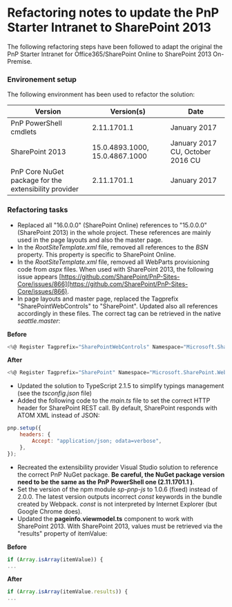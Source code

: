 # Refactoring notes to update the PnP Starter Intranet to SharePoint 2013  #

The following refactoring steps have been followed to adapt the original the PnP Starter Intranet for Office365/SharePoint Online to SharePoint 2013 On-Premise.

### Environement setup ###
The following environment has been used to refactor the solution:

Version  | Version(s) | Date
---------| -----| --------
PnP PowerShell cmdlets | 2.11.1701.1 | January 2017
SharePoint 2013 | 15.0.4893.1000, 15.0.4867.1000 | January 2017 CU, October 2016 CU
PnP Core NuGet package for the extensibility provider | 2.11.1701.1 | January 2017

### Refactoring tasks ###

- Replaced all "16.0.0.0" (SharePoint Online) references to "15.0.0.0" (SharePoint 2013) in the whole project. These references are mainly used in the page layouts and also the master page.
- In the *RootSiteTemplate.xml* file, removed all references to the *BSN* property. This property is specific to SharePoint Online.
- In the *RootSiteTemplate.xml* file, removed all WebParts provisioning code from *aspx* files. When used with SharePoint 2013, the following issue appears [https://github.com/SharePoint/PnP-Sites-Core/issues/866](https://github.com/SharePoint/PnP-Sites-Core/issues/866).
- In page layouts and master page, replaced the Tagprefix "SharePointWebControls" to "SharePoint". Updated also all references accordingly in these files. The correct tag can be retrieved in the native *seattle.master*:

**Before**
```csharp
<%@ Register Tagprefix="SharePointWebControls" Namespace="Microsoft.SharePoint.WebControls" Assembly="Microsoft.SharePoint, Version=16.0.0.0, Culture=neutral, PublicKeyToken=71e9bce111e9429c" %> 
```
**After**
```csharp
<%@ Register Tagprefix="SharePoint" Namespace="Microsoft.SharePoint.WebControls" Assembly="Microsoft.SharePoint, Version=15.0.0.0, Culture=neutral, PublicKeyToken=71e9bce111e9429c" %> 
```
- Updated the solution to TypeScript 2.1.5 to simplify typings management (see the *tsconfig.json* file)
- Added the following code to the *main.ts* file to set the correct HTTP header for SharePoint REST call. By default, SharePoint responds with ATOM XML instead of JSON:
```javascript
pnp.setup({
    headers: {
        Accept: "application/json; odata=verbose",
    },
});
```
- Recreated the extensibility provider Visual Studio solution to reference the correct PnP NuGet package. **Be careful, the NuGet package version need to be the same as the PnP PowerShell one (2.11.1701.1 )**.
- Set the version of the npm module *sp-pnp-js* to 1.0.6 (fixed) instead of 2.0.0. The latest version outputs incorrect *const* keywords in the bundle created by Webpack. *const* is not interpreted by Internet Explorer (but Google Chrome does).
- Updated the **pageinfo.viewmodel.ts** component to work with SharePoint 2013. With SharePoint 2013, values must be retrieved via the "results" property of itemValue:

**Before**
```javascript
if (Array.isArray(itemValue)) {
...
```
**After**
```javascript
if (Array.isArray(itemValue.results)) {
...
```